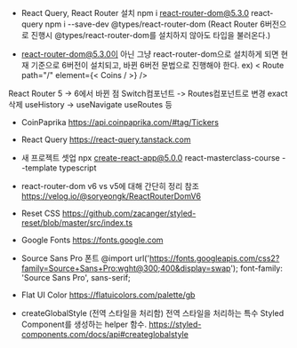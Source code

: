 * React Query, React Router 설치
npm i react-router-dom@5.3.0 react-query
npm i --save-dev @types/react-router-dom
(React Router 6버전으로 진행시 @types/react-router-dom를 설치하지 않아도 타입을 불러온다.)

* react-router-dom@5.3.0이 아닌 그냥 react-router-dom으로 설치하게 되면 현재 기준으로 6버전이 설치되고, 바뀐 6버전 문법으로 진행해야 한다.
ex) < Route path="/" element={< Coins / >} />

React Router 5 -> 6에서 바뀐 점
Switch컴포넌트 -> Routes컴포넌트로 변경
exact삭제
useHistory -> useNavigate
useRoutes 등

* CoinPaprika
https://api.coinpaprika.com/#tag/Tickers

* React Query
https://react-query.tanstack.com

* 새 프로젝트 셋업
npx create-react-app@5.0.0 react-masterclass-course --template typescript

* react-router-dom v6 vs v5에 대해 간단히 정리 참조
https://velog.io/@soryeongk/ReactRouterDomV6

* Reset CSS
https://github.com/zacanger/styled-reset/blob/master/src/index.ts

* Google Fonts
https://fonts.google.com

* Source Sans Pro 폰트
@import url('https://fonts.googleapis.com/css2?family=Source+Sans+Pro:wght@300;400&display=swap');
font-family: 'Source Sans Pro', sans-serif;

* Flat UI Color
https://flatuicolors.com/palette/gb

* createGlobalStyle (전역 스타일을 처리함)
전역 스타일을 처리하는 특수 Styled Component를 생성하는 helper 함수.
https://styled-components.com/docs/api#createglobalstyle
